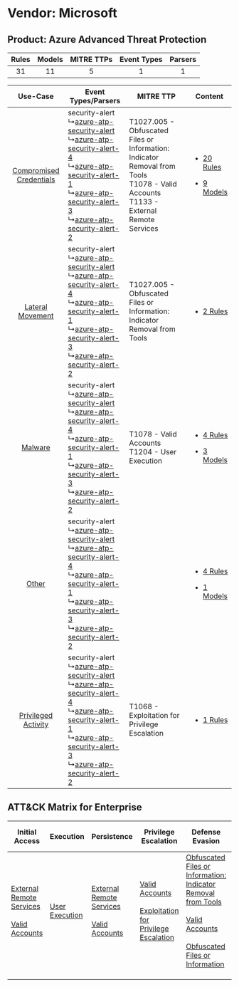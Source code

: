 Vendor: Microsoft
=================
Product: Azure Advanced Threat Protection
-----------------------------------------
| Rules | Models | MITRE TTPs | Event Types | Parsers |
|:-----:|:------:|:----------:|:-----------:|:-------:|
|  31   |   11   |     5      |      1      |    1    |

|    Use-Case    | Event Types/Parsers    | MITRE TTP    | Content    |
|:----:| ---- | ---- | ---- |
| [Compromised Credentials](../../../UseCases/uc_compromised_credentials.md) |  security-alert<br> ↳[azure-atp-security-alert](Ps/pC_azureatpsecurityalert.md)<br> ↳[azure-atp-security-alert-4](Ps/pC_azureatpsecurityalert4.md)<br> ↳[azure-atp-security-alert-1](Ps/pC_azureatpsecurityalert1.md)<br> ↳[azure-atp-security-alert-3](Ps/pC_azureatpsecurityalert3.md)<br> ↳[azure-atp-security-alert-2](Ps/pC_azureatpsecurityalert2.md)<br> | T1027.005 - Obfuscated Files or Information: Indicator Removal from Tools<br>T1078 - Valid Accounts<br>T1133 - External Remote Services<br> | [<ul><li>20 Rules</li></ul><ul><li>9 Models</li></ul>](RM/r_m_microsoft_azure_advanced_threat_protection_Compromised_Credentials.md) |
|        [Lateral Movement](../../../UseCases/uc_lateral_movement.md)        |  security-alert<br> ↳[azure-atp-security-alert](Ps/pC_azureatpsecurityalert.md)<br> ↳[azure-atp-security-alert-4](Ps/pC_azureatpsecurityalert4.md)<br> ↳[azure-atp-security-alert-1](Ps/pC_azureatpsecurityalert1.md)<br> ↳[azure-atp-security-alert-3](Ps/pC_azureatpsecurityalert3.md)<br> ↳[azure-atp-security-alert-2](Ps/pC_azureatpsecurityalert2.md)<br> | T1027.005 - Obfuscated Files or Information: Indicator Removal from Tools<br>    | [<ul><li>2 Rules</li></ul>](RM/r_m_microsoft_azure_advanced_threat_protection_Lateral_Movement.md)    |
|    [Malware](../../../UseCases/uc_malware.md)    |  security-alert<br> ↳[azure-atp-security-alert](Ps/pC_azureatpsecurityalert.md)<br> ↳[azure-atp-security-alert-4](Ps/pC_azureatpsecurityalert4.md)<br> ↳[azure-atp-security-alert-1](Ps/pC_azureatpsecurityalert1.md)<br> ↳[azure-atp-security-alert-3](Ps/pC_azureatpsecurityalert3.md)<br> ↳[azure-atp-security-alert-2](Ps/pC_azureatpsecurityalert2.md)<br> | T1078 - Valid Accounts<br>T1204 - User Execution<br>    | [<ul><li>4 Rules</li></ul><ul><li>3 Models</li></ul>](RM/r_m_microsoft_azure_advanced_threat_protection_Malware.md)    |
|    [Other](../../../UseCases/uc_other.md)    |  security-alert<br> ↳[azure-atp-security-alert](Ps/pC_azureatpsecurityalert.md)<br> ↳[azure-atp-security-alert-4](Ps/pC_azureatpsecurityalert4.md)<br> ↳[azure-atp-security-alert-1](Ps/pC_azureatpsecurityalert1.md)<br> ↳[azure-atp-security-alert-3](Ps/pC_azureatpsecurityalert3.md)<br> ↳[azure-atp-security-alert-2](Ps/pC_azureatpsecurityalert2.md)<br> |    | [<ul><li>4 Rules</li></ul><ul><li>1 Models</li></ul>](RM/r_m_microsoft_azure_advanced_threat_protection_Other.md)    |
|     [Privileged Activity](../../../UseCases/uc_privileged_activity.md)     |  security-alert<br> ↳[azure-atp-security-alert](Ps/pC_azureatpsecurityalert.md)<br> ↳[azure-atp-security-alert-4](Ps/pC_azureatpsecurityalert4.md)<br> ↳[azure-atp-security-alert-1](Ps/pC_azureatpsecurityalert1.md)<br> ↳[azure-atp-security-alert-3](Ps/pC_azureatpsecurityalert3.md)<br> ↳[azure-atp-security-alert-2](Ps/pC_azureatpsecurityalert2.md)<br> | T1068 - Exploitation for Privilege Escalation<br>    | [<ul><li>1 Rules</li></ul>](RM/r_m_microsoft_azure_advanced_threat_protection_Privileged_Activity.md)    |

ATT&CK Matrix for Enterprise
----------------------------
| Initial Access                                                                                                                                   | Execution                                                           | Persistence                                                                                                                                      | Privilege Escalation                                                                                                                                          | Defense Evasion                                                                                                                                                                                                                                                               | Credential Access | Discovery | Lateral Movement | Collection | Command and Control | Exfiltration | Impact |
| ------------------------------------------------------------------------------------------------------------------------------------------------ | ------------------------------------------------------------------- | ------------------------------------------------------------------------------------------------------------------------------------------------ | ------------------------------------------------------------------------------------------------------------------------------------------------------------- | ----------------------------------------------------------------------------------------------------------------------------------------------------------------------------------------------------------------------------------------------------------------------------- | ----------------- | --------- | ---------------- | ---------- | ------------------- | ------------ | ------ |
| [External Remote Services](https://attack.mitre.org/techniques/T1133)<br><br>[Valid Accounts](https://attack.mitre.org/techniques/T1078)<br><br> | [User Execution](https://attack.mitre.org/techniques/T1204)<br><br> | [External Remote Services](https://attack.mitre.org/techniques/T1133)<br><br>[Valid Accounts](https://attack.mitre.org/techniques/T1078)<br><br> | [Valid Accounts](https://attack.mitre.org/techniques/T1078)<br><br>[Exploitation for Privilege Escalation](https://attack.mitre.org/techniques/T1068)<br><br> | [Obfuscated Files or Information: Indicator Removal from Tools](https://attack.mitre.org/techniques/T1027/005)<br><br>[Valid Accounts](https://attack.mitre.org/techniques/T1078)<br><br>[Obfuscated Files or Information](https://attack.mitre.org/techniques/T1027)<br><br> |                   |           |                  |            |                     |              |        |